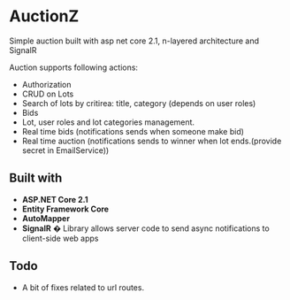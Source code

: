 # AuctionZ

Simple auction built with asp net core 2.1, n-layered architecture
and SignalR 


Auction supports following actions:
-  Authorization
-  CRUD on Lots
-  Search of lots by critirea: title, category (depends on user roles)
-  Bids
-  Lot, user roles and lot categories management.
-  Real time bids (notifications sends when someone make bid)
-  Real time auction (notifications sends to winner when lot ends.(provide secret in EmailService))

## Built with 
- **ASP.NET Core 2.1**  
- **Entity Framework Core**
- **AutoMapper**
- **SignalR** � Library allows server code to send async notifications to client-side web apps
 
## Todo
- A bit of fixes related to url routes.
